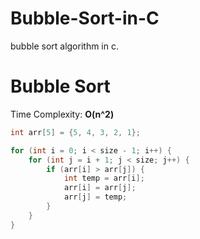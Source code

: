 # Bubble-Sort-in-C
bubble sort algorithm in c. 

# Bubble Sort

Time Complexity: **O(n^2)**

```c
int arr[5] = {5, 4, 3, 2, 1};

for (int i = 0; i < size - 1; i++) {
    for (int j = i + 1; j < size; j++) {
        if (arr[i] > arr[j]) {
            int temp = arr[i];
            arr[i] = arr[j];
            arr[j] = temp;
        }
    }
}
```
